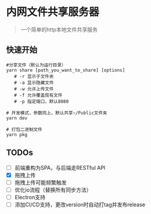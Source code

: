 # 内网文件共享服务器
> 一个简单的http本地文件共享服务

## 快速开始
```shell script
#分享文件（默认为运行目录）
yarn share [path_you_want_to_share] [options] 
   # -r 显示子文件夹  
   # -a 显示隐藏文件  
   # -w 允许上传文件
   # -f 允许覆盖现有文件
   # -p 指定端口，默认8080

# 开发模式，参数同上，默认共享~/Public文件夹
yarn dev 

# 打包二进制文件
yarn pkg
```

## TODOs
- [ ] 前端重构为SPA，与后端走RESTful API
- [x] 拖拽上传
- [ ] 拖拽上传可能频繁触发
- [ ] 优化io流程（替换所有同步方法）
- [ ] Electron支持
- [ ] 添加CI/CD支持，更改version时自动打tag并发布release